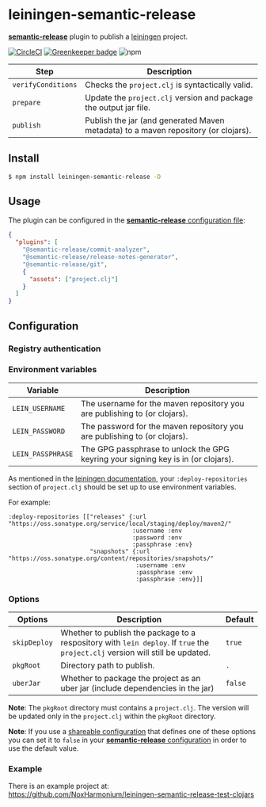 # leiningen-semantic-release

[**semantic-release**](https://github.com/semantic-release/semantic-release) plugin to publish a [leiningen](https://github.com/technomancy/leiningen) project.

[![CircleCI](https://circleci.com/gh/NoxHarmonium/leiningen-semantic-release.svg?style=svg)](https://circleci.com/gh/NoxHarmonium/leiningen-semantic-release)
[![Greenkeeper badge](https://badges.greenkeeper.io/NoxHarmonium/leiningen-semantic-release.svg)](https://greenkeeper.io/)
![npm](https://img.shields.io/npm/v/leiningen-semantic-release)

| Step               | Description                                                                        |
| ------------------ | ---------------------------------------------------------------------------------- |
| `verifyConditions` | Checks the `project.clj` is syntactically valid.                                   |
| `prepare`          | Update the `project.clj` version and package the output jar file.                  |
| `publish`          | Publish the jar (and generated Maven metadata) to a maven repository (or clojars). |

## Install

```bash
$ npm install leiningen-semantic-release -D
```

## Usage

The plugin can be configured in the [**semantic-release** configuration file](https://github.com/semantic-release/semantic-release/blob/master/docs/usage/configuration.md#configuration):

```json
{
  "plugins": [
    "@semantic-release/commit-analyzer",
    "@semantic-release/release-notes-generator",
    "@semantic-release/git",
    {
      "assets": ["project.clj"]
    }
  ]
}
```

## Configuration

### Registry authentication

### Environment variables

| Variable          | Description                                                                       |
| ----------------- | --------------------------------------------------------------------------------- |
| `LEIN_USERNAME`   | The username for the maven repository you are publishing to (or clojars).         |
| `LEIN_PASSWORD`   | The password for the maven repository you are publishing to (or clojars).         |
| `LEIN_PASSPHRASE` | The GPG passphrase to unlock the GPG keyring your signing key is in (or clojars). |

As mentioned in the [leiningen documentation](https://github.com/technomancy/leiningen/blob/stable/doc/DEPLOY.md#credentials-in-the-environment),
your `:deploy-repositories` section of `project.clj` should be set up to use environment variables.

For example:

```
:deploy-repositories [["releases" {:url "https://oss.sonatype.org/service/local/staging/deploy/maven2/"
                                   :username :env
                                   :password :env
                                   :passphrase :env}
                       "snapshots" {:url "https://oss.sonatype.org/content/repositories/snapshots/"
                                    :username :env
                                    :passphrase :env
                                    :passphrase :env}]]
```

### Options

| Options      | Description                                                                                                                      | Default |
| ------------ | -------------------------------------------------------------------------------------------------------------------------------- | ------- |
| `skipDeploy` | Whether to publish the package to a respository with `lein deploy`. If `true` the `project.clj` version will still be updated.   | `true`  |
| `pkgRoot`    | Directory path to publish.                                                                                                       | `.`     |
| `uberJar`    | Whether to package the project as an uber jar (include dependencies in the jar)                                                  | `false` |

**Note**: The `pkgRoot` directory must contains a `project.clj`. The version will be updated only in the `project.clj` within the `pkgRoot` directory.

**Note**: If you use a [shareable configuration](https://github.com/semantic-release/semantic-release/blob/master/docs/usage/shareable-configurations.md#shareable-configurations) that defines one of these options you can set it to `false` in your [**semantic-release** configuration](https://github.com/semantic-release/semantic-release/blob/master/docs/usage/configuration.md#configuration) in order to use the default value.

### Example

There is an example project at: https://github.com/NoxHarmonium/leiningen-semantic-release-test-clojars
